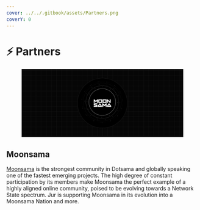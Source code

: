 ```yaml
---
cover: ../../.gitbook/assets/Partners.png
coverY: 0
---
```


# ⚡ Partners

<figure><img src="../../.gitbook/assets/38.png" alt=""><figcaption></figcaption></figure>

## Moonsama

[Moonsama](https://moonsama.com/) is the strongest community in Dotsama and globally speaking one of the fastest emerging projects. The high degree of constant participation by its members make Moonsama the perfect example of a highly aligned online community, poised to be evolving towards a Network State spectrum. Jur is supporting Moonsama in its evolution into a Moonsama Nation and more.
